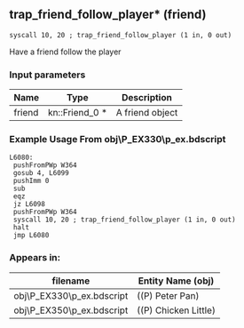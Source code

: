 ## trap_friend_follow_player* (friend)

`syscall 10, 20 ; trap_friend_follow_player (1 in, 0 out)`

Have a friend follow the player

### Input parameters
| Name | Type | Description
|------|------|------------
| friend   | kn::Friend_0 *   | A friend object


### Example Usage From obj\P_EX330\p_ex.bdscript
```plaintext
L6080:
 pushFromPWp W364
 gosub 4, L6099
 pushImm 0
 sub 
 eqz 
 jz L6098
 pushFromPWp W364
 syscall 10, 20 ; trap_friend_follow_player (1 in, 0 out)
 halt 
 jmp L6080
```


### Appears in:
| filename | Entity Name (obj)
|----------|-------------
| obj\P_EX330\p_ex.bdscript       | ((P) Peter Pan)          
| obj\P_EX350\p_ex.bdscript       | ((P) Chicken Little)          



